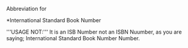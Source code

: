 Abbreviation for 

*International Standard Book Number



'''USAGE NOT:''' It is an ISB Number not an ISBN Nuumber, as you are saying; International Standard Book Number Number.